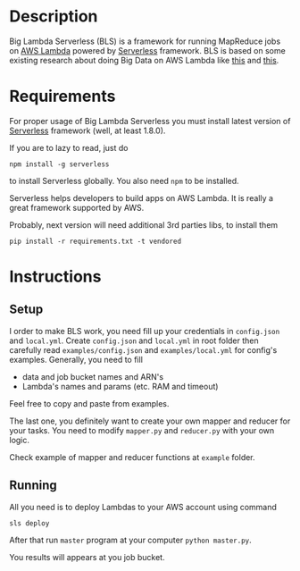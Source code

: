 # Description
  
Big Lambda Serverless (BLS) is a framework for running MapReduce jobs on [AWS Lambda](https://aws.amazon.com/ru/lambda/)
powered by [Serverless](https://serverless.com/) framework.
BLS is based on some existing research about doing Big Data on AWS Lambda
like [this](https://aws.amazon.com/blogs/big-data/building-scalable-and-responsive-big-data-interfaces-with-aws-lambda/) and 
[this](https://aws.amazon.com/blogs/compute/ad-hoc-big-data-processing-made-simple-with-serverless-mapreduce/).


# Requirements
For proper usage of Big Lambda Serverless you must install latest version of [Serverless](https://serverless.com/) framework
(well, at least 1.8.0).

If you are to lazy to read, just do
```
npm install -g serverless
```
to install Serverless globally.
You also need `npm` to be installed.


Serverless helps developers to build apps on AWS Lambda. It is really a great framework
supported by AWS.

Probably, next version will need additional 3rd parties libs, to install them
```
pip install -r requirements.txt -t vendored
```

# Instructions

## Setup
I order to make BLS work, you need fill up your credentials in `config.json` and `local.yml`.
Create `config.json` and `local.yml` in root folder then 
carefully read `examples/config.json` and `examples/local.yml` for config's examples.
Generally, you need to fill
* data and job bucket names and ARN's
* Lambda's names and params (etc. RAM and timeout)

Feel free to copy and paste from examples.

The last one, you definitely want to create your own mapper and reducer for your tasks.
You need to modify `mapper.py` and `reducer.py` with your own logic. 

Check example of mapper and reducer functions at `example` folder.

## Running

All you need is to deploy Lambdas to your AWS account using command
 ```
 sls deploy
 ```
After that run `master` program at your computer `python master.py`.

You results will appears at you job bucket.
